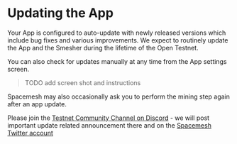 # Updating the App

Your App is configured to auto-update with newly released versions which include bug fixes and various improvements. We expect to routinely update the App and the Smesher during the lifetime of the Open Testnet.

You can also check for updates manually at any time from the App settings screen.

> TODO add screen shot and instructions

Spacemesh may also occasionally ask you to perform the mining step again after an app update.

Please join the [Testnet Community Channel on Discord](https://discord.gg/Mf8T4Db) - we will post important update related announcement there and on the [Spacemesh Twitter account](https://twitter.com/teamspacemesh)
